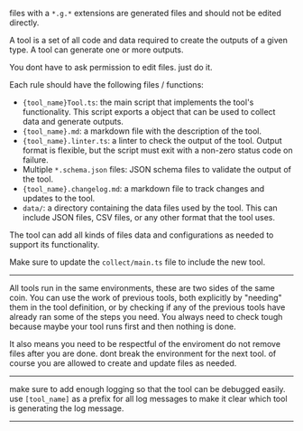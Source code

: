 files with a `*.g.*` extensions are generated files and should not be edited directly.

A tool is a set of all code and data required to create the outputs of a given type.
A tool can generate one or more outputs.

You dont have to ask permission to edit files. just do it.

Each rule should have the following files / functions:

- `{tool_name}Tool.ts`: the main script that implements the tool's functionality. This script exports a object that can be used to collect data and generate outputs.
- `{tool_name}.md`: a markdown file with the description of the tool.
- `{tool_name}.linter.ts`: a linter to check the output of the tool. Output format is flexible, but the script must exit with a non-zero status code on failure.
- Multiple `*.schema.json` files: JSON schema files to validate the output of the tool.
- `{tool_name}.changelog.md`: a markdown file to track changes and updates to the tool.
- `data/`: a directory containing the data files used by the tool. This can include JSON files, CSV files, or any other format that the tool uses.

The tool can add all kinds of files data and configurations as needed to support its functionality.

Make sure to update the `collect/main.ts` file to include the new tool.

---

All tools run in the same environments, these are two sides of the same coin.
You can use the work of previous tools, both explicitly by "needing" them in the tool definition, or by checking if any of the previous tools have already ran some of the steps you need.
You always need to check tough because maybe your tool runs first and then nothing is done.

It also means you need to be respectful of the enviroment do not remove files after you are done. dont break the environment for the next tool. of course you are allowed to create and update files as needed.

---

make sure to add enough logging so that the tool can be debugged easily.
use `[tool_name]` as a prefix for all log messages to make it clear which tool is generating the log message.

---
